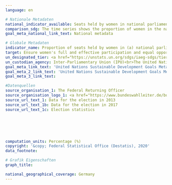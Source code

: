 ```yaml
---
language: en

# Nationale Metadaten
national_indicator_available: Seats held by women in national parliament <br> Seats held by women in the parliament of states
comparison_sdg: The time series shows the proportion of women in the national parliament based on the results of the election. The global metadata request the proportion as at 1 February of reporting year, and the time period 2013 till present, instead.
goal_meta_national_link_text: National metadata

# Globale Metadaten
indicator_name: Proportion of seats held by women in (a) national parliaments and (b) local governments
target: Ensure women's full and effective participation and equal opportunities for leadership at all levels of decision-making in political, economic and public life
un_designated_tier: <a href="https://unstats.un.org/sdgs/iaeg-sdgs/tier-classification/" title="Click here for more information on the UN tier classification.">Tier I/II</a>
un_custodian_agency: Inter-Parliamentary Union (IPU)<br>The United Nations Entity for Gender Equality and the Empowerment of Women (UN Women)
goal_meta_link_text: 'United Nations Sustainable Development Goals Metadata (Custodian Agency: Inter-Parliamentary Union (IPU))'
goal_meta_2_link_text: 'United Nations Sustainable Development Goals Metadata (Custodian Agency: The United Nations Entity for Gender Equality and the Empowerment of Women (UM Women))'
goal_meta_3_link_text: 

#Datenquellen
source_organisation_1: The Federal Returning Officer
source_organisation_logo_1: <a href="https://www.bundeswahlleiter.de/bundeswahlleiter.html"><img src="https://g205sdgs.github.io/sdg-indicators/public/OrgImgEn/bundeswahlleiter.png" alt="Logo bundeswahlleiter" style="height:60px; width:148px" /></a>
source_url_text_1: Data for the election in 2013
source_url_text_1b: Data for the election in 2017
source_url_text_1c: Election statistics






computation_units: Percentage (%)
copyright: '&copy; Federal Statistical Office (Destatis), 2020'
data_footnote: 

# Grafik Eigenschaften
graph_title: 

national_geographical_coverage: Germany
---
```


